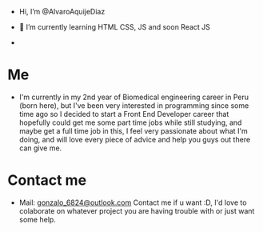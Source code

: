 - Hi, I’m @AlvaroAquijeDiaz

- 🌱 I’m currently learning HTML CSS, JS and soon React JS
- 
# Me
- I'm currently in my 2nd year of Biomedical engineering career in Peru (born here), but I've been very interested in programming since some time ago so I decided to start a Front
End Developer career that hopefully could get me some part time jobs while still studying, and maybe get a full time job in this, I feel very passionate about what I'm doing,
and will love every piece of advice and help you guys out there can give me.

# Contact me
- Mail: gonzalo_6824@outlook.com
Contact me if u want :D, I'd love to colaborate on whatever project you are having trouble with or just want some help.

<!---
Lol
--->

